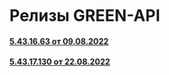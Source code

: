 # Релизы GREEN-API
#### [5.43.16.63 от 09.08.2022](5.43.16.63.md)
#### [5.43.17.130 от 22.08.2022](5.43.17.130.md)